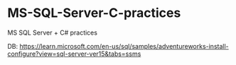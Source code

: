 # MS-SQL-Server-C-practices
MS SQL Server + C# practices

DB: https://learn.microsoft.com/en-us/sql/samples/adventureworks-install-configure?view=sql-server-ver15&tabs=ssms

